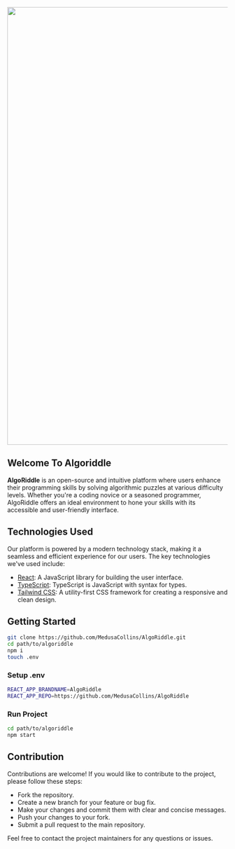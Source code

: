 <p align="center">
  <img src="https://github.com/MedusaCollins/AlgoRiddle/assets/63819815/8367812b-7623-4073-a8d8-dc336e4389be" width="1000px"/> 
</p>



## Welcome To Algoriddle
**AlgoRiddle** is an open-source and intuitive platform where users enhance their programming skills by solving algorithmic puzzles at various difficulty levels. Whether you're a coding novice or a seasoned programmer, AlgoRiddle offers an ideal environment to hone your skills with its accessible and user-friendly interface.

## Technologies Used
Our platform is powered by a modern technology stack, making it a seamless and efficient experience for our users. The key technologies we've used include:
  - [React](https://react.dev/): A JavaScript library for building the user interface.</li>
  - [TypeScript](https://www.typescriptlang.org/): TypeScript is JavaScript with syntax for types.</li>
  - [Tailwind CSS](https://tailwindcss.com/): A utility-first CSS framework for creating a responsive and clean design.</li>

## Getting Started
 ```bash
git clone https://github.com/MedusaCollins/AlgoRiddle.git
cd path/to/algoriddle
npm i
touch .env
```
### Setup .env
```bash
REACT_APP_BRANDNAME=AlgoRiddle
REACT_APP_REPO=https://github.com/MedusaCollins/AlgoRiddle
```
### Run Project
```bash
cd path/to/algoriddle
npm start
```

## Contribution
Contributions are welcome! If you would like to contribute to the project, please follow these steps:

  - Fork the repository.
  - Create a new branch for your feature or bug fix.
  - Make your changes and commit them with clear and concise messages.
  - Push your changes to your fork.
 -  Submit a pull request to the main repository.

Feel free to contact the project maintainers for any questions or issues.
